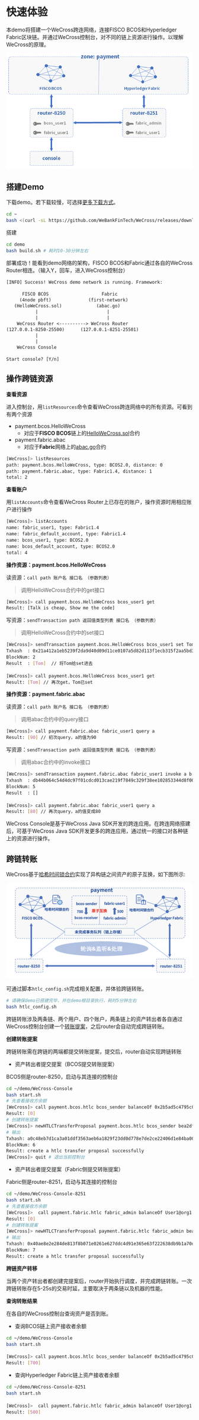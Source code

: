 # 快速体验

本demo将搭建一个WeCross跨连网络，连接FISCO BCOS和Hyperledger Fabric区块链。并通过WeCross控制台，对不同的链上资源进行操作。以理解WeCross的原理。

![](../images/tutorial/demo.png)

## 搭建Demo

下载demo。若下载较慢，可选择[更多下载方式](../version/download.html#wecross-demo)。

``` bash
cd ~
bash <(curl -sL https://github.com/WeBankFinTech/WeCross/releases/download/resources/download_demo.sh) # 下载，生成demo文件夹
```

搭建

```bash
cd demo
bash build.sh # 耗时10-30分钟左右
```

部署成功！能看到demo网络的架构，FISCO BCOS和Fabric通过各自的WeCross Router相连。（输入Y，回车，进入WeCross控制台）

``` 
[INFO] Success! WeCross demo network is running. Framework:

      FISCO BCOS                    Fabric
     (4node pbft)              (first-network)
   (HelloWeCross.sol)             (abac.go)
           |                          |
           |                          |
    WeCross Router <----------> WeCross Router
(127.0.0.1-8250-25500)      (127.0.0.1-8251-25501)
           | 
           | 
    WeCross Console
    
Start console? [Y/n]
```

## 操作跨链资源

**查看资源**

进入控制台，用`listResources`命令查看WeCross跨连网络中的所有资源。可看到有两个资源

* payment.bcos.HelloWeCross
  * 对应于**FISCO BCOS**链上的[HelloWeCross.sol](../stubs/bcos.html#id1)合约
* payment.fabric.abac
  * 对应于**Fabric**网络上的[abac.go](https://github.com/hyperledger/fabric-samples/blob/v1.4.4/chaincode/abac/go/abac.go)合约

```bash
[WeCross]> listResources
path: payment.bcos.HelloWeCross, type: BCOS2.0, distance: 0
path: payment.fabric.abac, type: Fabric1.4, distance: 1
total: 2
```

**查看账户**

用`listAccounts`命令查看WeCross Router上已存在的账户，操作资源时用相应账户进行操作

```bash
[WeCross]> listAccounts
name: fabric_user1, type: Fabric1.4
name: fabric_default_account, type: Fabric1.4
name: bcos_user1, type: BCOS2.0
name: bcos_default_account, type: BCOS2.0
total: 4
```

**操作资源：payment.bcos.HelloWeCross**

读资源：`call path 账户名 接口名 （参数列表）`

> 调用HelloWeCross合约中的get接口

```bash
[WeCross]> call payment.bcos.HelloWeCross bcos_user1 get
Result: [Talk is cheap, Show me the code]
```

写资源：`sendTransaction path 返回值类型列表 接口名 （参数列表）`

> 调用HelloWeCross合约中的set接口

```bash
[WeCross]> sendTransaction payment.bcos.HelloWeCross bcos_user1 set Tom
Txhash  : 0x21a412a1eb5239f2da9d40d09d11ce0107a5d82d113f1ecb315f2aa5bd3cc0cd
BlockNum: 2
Result  : [Tom]  // 将Tom给set进去

[WeCross]> call payment.bcos.HelloWeCross bcos_user1 get
Result: [Tom] // 再次get，Tom已set
```

**操作资源：payment.fabric.abac**

读资源：`call path 账户名 接口名 （参数列表）`

> 调用abac合约中的query接口

```bash
[WeCross]> call payment.fabric.abac fabric_user1 query a
Result: [90] // 初次query，a的值为90
```

写资源：`sendTransaction path 返回值类型列表 接口名 （参数列表）`

> 调用abac合约中的invoke接口

```bash
[WeCross]> sendTransaction payment.fabric.abac fabric_user1 invoke a b 10
Txhash  : db44b064c54d4dc97f01cdcd013cae219f7849c329f38ee102853344d8f0004d
BlockNum: 5
Result  : [] 

[WeCross]> call payment.fabric.abac fabric_user1 query a
Result: [80] // 再次query，a的值变成80
```

WeCross Console是基于WeCross Java SDK开发的跨连应用。在跨连网络搭建后，可基于WeCross Java SDK开发更多的跨连应用，通过统一的接口对各种链上的资源进行操作。

## 跨链转账

WeCross基于[哈希时间锁合约](../routine/htlc.html)实现了异构链之间资产的原子互换，如下图所示:

![](../images/tutorial/htlc_sample.png)

可通过脚本`htlc_config.sh`完成相关配置，并体验跨链转账。

```bash
# 请确保demo已搭建完毕，并在demo根目录执行，耗时5分钟左右
bash htlc_config.sh
```

跨链转账涉及两条链、两个用户、四个账户，两条链上的资产转出者各自通过WeCross控制台创建一个[转账提案](../routine/htlc.html#id4)，之后router会自动完成跨链转账。

**创建转账提案**

跨链转账需在跨链的两端都提交转账提案，提交后，router自动实现跨链转账

- 资产转出者提交提案（BCOS提交转账提案）

BCOS侧是router-8250，启动与其连接的控制台

```bash
cd ~/demo/WeCross-Console
bash start.sh
# 先查看接收方余额
[WeCross]> call payment.bcos.htlc bcos_sender balanceOf 0x2b5ad5c4795c026514f8317c7a215e218dccd6cf
Result: [0]
# 创建转账提案
[WeCross]> newHTLCTransferProposal payment.bcos.htlc bcos_sender bea2dfec011d830a86d0fbeeb383e622b576bb2c15287b1a86aacdba0a387e11 9dda9a5e175a919ee98ff0198927b0a765ef96cf917144b589bb8e510e04843c true 0x55f934bcbe1e9aef8337f5551142a442fdde781c 0x2b5ad5c4795c026514f8317c7a215e218dccd6cf 700 2000010000 Admin@org1.example.com User1@org1.example.com 500 2000000000
# 输出
Txhash: a0c48eb7d1ca3a01ddf3563aeb6a1829f23dd0d778e7de2ce22406d1e84ba00f
BlockNum: 6
Result: create a htlc transfer proposal successfully
[WeCross]> quit # 退出当前控制台
```

- 资产转出者提交提案（Fabric侧提交转账提案）

Fabric侧是router-8251，启动与其连接的控制台

```bash
cd ~/demo/WeCross-Console-8251
bash start.sh
# 先查看接收方余额
[WeCross]>  call payment.fabric.htlc fabric_admin balanceOf User1@org1.example.com
Result: [0]
# 创建转账提案
[WeCross]> newHTLCTransferProposal payment.fabric.htlc fabric_admin bea2dfec011d830a86d0fbeeb383e622b576bb2c15287b1a86aacdba0a387e11 null false 0x55f934bcbe1e9aef8337f5551142a442fdde781c 0x2b5ad5c4795c026514f8317c7a215e218dccd6cf 700 2000010000 Admin@org1.example.com User1@org1.example.com 500 2000000000
# 输出
Txhash: 0x40ae8e2e284de813f8b071e0261e627ddc4d91e365e63f222638db9b1a70d05a
BlockNum: 7
Result: create a htlc transfer proposal successfully
```

**跨链资产转移**

当两个资产转出者都创建完提案后，router开始执行调度，并完成跨链转账。一次跨链转账存在5-25s的交易时延，主要取决于两条链以及机器的性能。

**查询转账结果**

在各自的WeCross控制台查询资产是否到账。

- 查询BCOS链上资产接收者余额

```bash
cd ~/demo/WeCross-Console
bash start.sh

[WeCross]> call payment.bcos.htlc bcos_sender balanceOf 0x2b5ad5c4795c026514f8317c7a215e218dccd6cf
Result: [700]
```

- 查询Hyperledger Fabric链上资产接收者余额
```bash
cd ~/demo/WeCross-Console-8251
bash start.sh

[WeCross]>  call payment.fabric.htlc fabric_admin balanceOf User1@org1.example.com
Result: [500]
```

